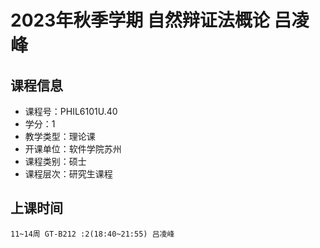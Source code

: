 # 2023年秋季学期 自然辩证法概论 吕凌峰






## 课程信息

- 课程号：PHIL6101U.40
- 学分：1
- 教学类型：理论课
- 开课单位：软件学院苏州
- 课程类别：硕士
- 课程层次：研究生课程

## 上课时间

```
11~14周 GT-B212 :2(18:40~21:55) 吕凌峰
```

